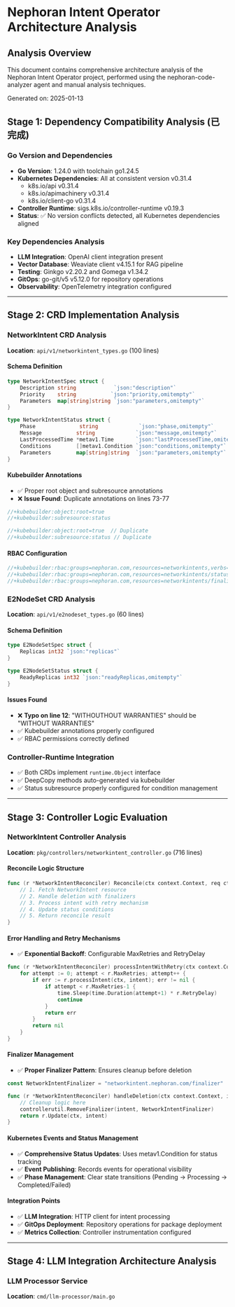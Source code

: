 # Nephoran Intent Operator Architecture Analysis

## Analysis Overview
This document contains comprehensive architecture analysis of the Nephoran Intent Operator project, performed using the nephoran-code-analyzer agent and manual analysis techniques.

Generated on: 2025-01-13

## Stage 1: Dependency Compatibility Analysis (已完成)

### Go Version and Dependencies
- **Go Version**: 1.24.0 with toolchain go1.24.5
- **Kubernetes Dependencies**: All at consistent version v0.31.4
  - k8s.io/api v0.31.4
  - k8s.io/apimachinery v0.31.4
  - k8s.io/client-go v0.31.4
- **Controller Runtime**: sigs.k8s.io/controller-runtime v0.19.3
- **Status**: ✅ No version conflicts detected, all Kubernetes dependencies aligned

### Key Dependencies Analysis
- **LLM Integration**: OpenAI client integration present
- **Vector Database**: Weaviate client v4.15.1 for RAG pipeline
- **Testing**: Ginkgo v2.20.2 and Gomega v1.34.2
- **GitOps**: go-git/v5 v5.12.0 for repository operations
- **Observability**: OpenTelemetry integration configured

---

## Stage 2: CRD Implementation Analysis

### NetworkIntent CRD Analysis
**Location**: `api/v1/networkintent_types.go` (100 lines)

#### Schema Definition
```go
type NetworkIntentSpec struct {
    Description string            `json:"description"`
    Priority    string           `json:"priority,omitempty"`
    Parameters  map[string]string `json:"parameters,omitempty"`
}

type NetworkIntentStatus struct {
    Phase              string             `json:"phase,omitempty"`
    Message           string             `json:"message,omitempty"`
    LastProcessedTime *metav1.Time       `json:"lastProcessedTime,omitempty"`
    Conditions        []metav1.Condition `json:"conditions,omitempty"`
    Parameters        map[string]string  `json:"parameters,omitempty"`
}
```

#### Kubebuilder Annotations
- ✅ Proper root object and subresource annotations
- ❌ **Issue Found**: Duplicate annotations on lines 73-77
```go
//+kubebuilder:object:root=true
//+kubebuilder:subresource:status

//+kubebuilder:object:root=true  // Duplicate
//+kubebuilder:subresource:status // Duplicate
```

#### RBAC Configuration
```go
//+kubebuilder:rbac:groups=nephoran.com,resources=networkintents,verbs=get;list;watch;create;update;patch;delete
//+kubebuilder:rbac:groups=nephoran.com,resources=networkintents/status,verbs=get;update;patch
//+kubebuilder:rbac:groups=nephoran.com,resources=networkintents/finalizers,verbs=update
```

### E2NodeSet CRD Analysis
**Location**: `api/v1/e2nodeset_types.go` (60 lines)

#### Schema Definition
```go
type E2NodeSetSpec struct {
    Replicas int32 `json:"replicas"`
}

type E2NodeSetStatus struct {
    ReadyReplicas int32 `json:"readyReplicas,omitempty"`
}
```

#### Issues Found
- ❌ **Typo on line 12**: "WITHOUTHOUT WARRANTIES" should be "WITHOUT WARRANTIES"
- ✅ Kubebuilder annotations properly configured
- ✅ RBAC permissions correctly defined

### Controller-Runtime Integration
- ✅ Both CRDs implement `runtime.Object` interface
- ✅ DeepCopy methods auto-generated via kubebuilder
- ✅ Status subresource properly configured for condition management

---

## Stage 3: Controller Logic Evaluation

### NetworkIntent Controller Analysis
**Location**: `pkg/controllers/networkintent_controller.go` (716 lines)

#### Reconcile Logic Structure
```go
func (r *NetworkIntentReconciler) Reconcile(ctx context.Context, req ctrl.Request) (ctrl.Result, error) {
    // 1. Fetch NetworkIntent resource
    // 2. Handle deletion with finalizers
    // 3. Process intent with retry mechanism
    // 4. Update status conditions
    // 5. Return reconcile result
}
```

#### Error Handling and Retry Mechanisms
- ✅ **Exponential Backoff**: Configurable MaxRetries and RetryDelay
```go
func (r *NetworkIntentReconciler) processIntentWithRetry(ctx context.Context, intent *v1.NetworkIntent) error {
    for attempt := 0; attempt < r.MaxRetries; attempt++ {
        if err := r.processIntent(ctx, intent); err != nil {
            if attempt < r.MaxRetries-1 {
                time.Sleep(time.Duration(attempt+1) * r.RetryDelay)
                continue
            }
            return err
        }
        return nil
    }
}
```

#### Finalizer Management
- ✅ **Proper Finalizer Pattern**: Ensures cleanup before deletion
```go
const NetworkIntentFinalizer = "networkintent.nephoran.com/finalizer"

func (r *NetworkIntentReconciler) handleDeletion(ctx context.Context, intent *v1.NetworkIntent) error {
    // Cleanup logic here
    controllerutil.RemoveFinalizer(intent, NetworkIntentFinalizer)
    return r.Update(ctx, intent)
}
```

#### Kubernetes Events and Status Management
- ✅ **Comprehensive Status Updates**: Uses metav1.Condition for status tracking
- ✅ **Event Publishing**: Records events for operational visibility
- ✅ **Phase Management**: Clear state transitions (Pending → Processing → Completed/Failed)

#### Integration Points
- ✅ **LLM Integration**: HTTP client for intent processing
- ✅ **GitOps Deployment**: Repository operations for package deployment
- ✅ **Metrics Collection**: Controller instrumentation configured

---

## Stage 4: LLM Integration Architecture Analysis

### LLM Processor Service
**Location**: `cmd/llm-processor/main.go`
